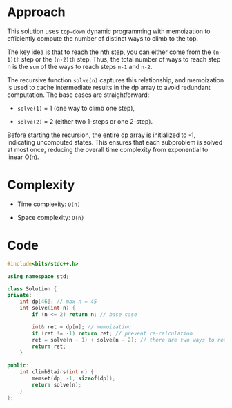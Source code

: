 # Approach
<!-- Describe your approach to solving the problem. -->

This solution uses `top-down` dynamic programming with memoization to efficiently compute the number of distinct ways to climb to the top.

The key idea is that to reach the nth step, you can either come from the `(n-1)th` step or the `(n-2)th` step. Thus, the total number of ways to reach step n is the `sum` of the ways to reach steps `n-1` and `n-2`.

The recursive function `solve(n)` captures this relationship, and memoization is used to cache intermediate results in the dp array to avoid redundant computation. The base cases are straightforward:

- `solve(1)` = 1 (one way to climb one step),

- `solve(2)` = 2 (either two 1-steps or one 2-step).

Before starting the recursion, the entire dp array is initialized to -1, indicating uncomputed states. This ensures that each subproblem is solved at most once, reducing the overall time complexity from exponential to linear O(n).

# Complexity
- Time complexity: `O(n)`
<!-- Add your time complexity here, e.g. $$O(n)$$ -->

- Space complexity: `O(n)`
<!-- Add your space complexity here, e.g. $$O(n)$$ -->

# Code
```cpp []
#include<bits/stdc++.h>

using namespace std;

class Solution {
private:
    int dp[46]; // max n = 45
    int solve(int n) {
        if (n <= 2) return n; // base case

        int& ret = dp[n]; // memoization
        if (ret != -1) return ret; // prevent re-calculation
        ret = solve(n - 1) + solve(n - 2); // there are two ways to reach nth stait
        return ret;
    }
    
public:
    int climbStairs(int n) {
        memset(dp, -1, sizeof(dp));
        return solve(n);
    }
};
```